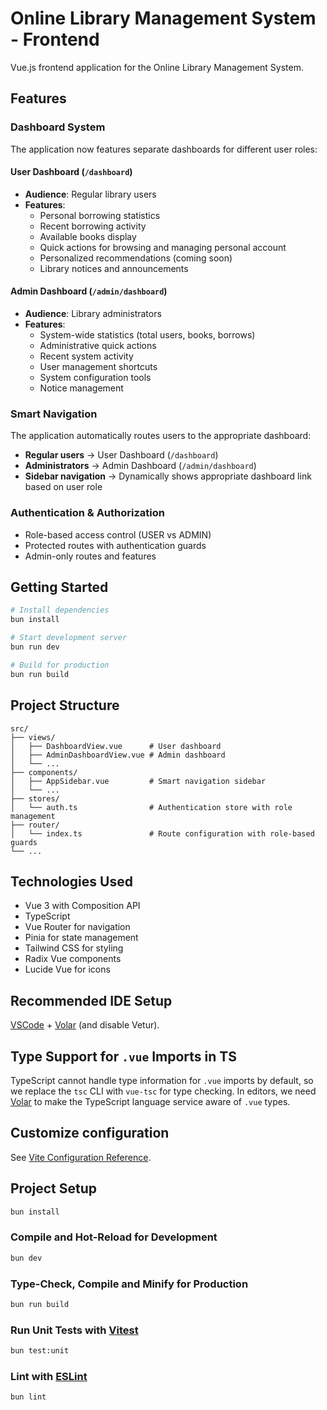 # Online Library Management System - Frontend

Vue.js frontend application for the Online Library Management System.

## Features

### Dashboard System
The application now features separate dashboards for different user roles:

#### User Dashboard (`/dashboard`)
- **Audience**: Regular library users
- **Features**:
  - Personal borrowing statistics
  - Recent borrowing activity
  - Available books display
  - Quick actions for browsing and managing personal account
  - Personalized recommendations (coming soon)
  - Library notices and announcements

#### Admin Dashboard (`/admin/dashboard`)
- **Audience**: Library administrators  
- **Features**:
  - System-wide statistics (total users, books, borrows)
  - Administrative quick actions
  - Recent system activity
  - User management shortcuts
  - System configuration tools
  - Notice management

### Smart Navigation
The application automatically routes users to the appropriate dashboard:
- **Regular users** → User Dashboard (`/dashboard`)
- **Administrators** → Admin Dashboard (`/admin/dashboard`)
- **Sidebar navigation** → Dynamically shows appropriate dashboard link based on user role

### Authentication & Authorization
- Role-based access control (USER vs ADMIN)
- Protected routes with authentication guards
- Admin-only routes and features

## Getting Started

```bash
# Install dependencies
bun install

# Start development server
bun run dev

# Build for production
bun run build
```

## Project Structure

```
src/
├── views/
│   ├── DashboardView.vue      # User dashboard
│   ├── AdminDashboardView.vue # Admin dashboard
│   └── ...
├── components/
│   ├── AppSidebar.vue         # Smart navigation sidebar
│   └── ...
├── stores/
│   └── auth.ts                # Authentication store with role management
├── router/
│   └── index.ts               # Route configuration with role-based guards
└── ...
```

## Technologies Used

- Vue 3 with Composition API
- TypeScript
- Vue Router for navigation
- Pinia for state management
- Tailwind CSS for styling
- Radix Vue components
- Lucide Vue for icons

## Recommended IDE Setup

[VSCode](https://code.visualstudio.com/) + [Volar](https://marketplace.visualstudio.com/items?itemName=Vue.volar) (and disable Vetur).

## Type Support for `.vue` Imports in TS

TypeScript cannot handle type information for `.vue` imports by default, so we replace the `tsc` CLI with `vue-tsc` for type checking. In editors, we need [Volar](https://marketplace.visualstudio.com/items?itemName=Vue.volar) to make the TypeScript language service aware of `.vue` types.

## Customize configuration

See [Vite Configuration Reference](https://vite.dev/config/).

## Project Setup

```sh
bun install
```

### Compile and Hot-Reload for Development

```sh
bun dev
```

### Type-Check, Compile and Minify for Production

```sh
bun run build
```

### Run Unit Tests with [Vitest](https://vitest.dev/)

```sh
bun test:unit
```

### Lint with [ESLint](https://eslint.org/)

```sh
bun lint
```
